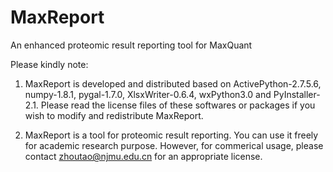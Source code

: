 # MaxReport
An enhanced proteomic result reporting tool for MaxQuant


Please kindly note:

1. MaxReport is developed and distributed based on ActivePython-2.7.5.6, numpy-1.8.1, pygal-1.7.0, XlsxWriter-0.6.4, wxPython3.0 and PyInstaller-2.1. Please read the license files of these softwares or packages if you wish to modify and redistribute MaxReport.

2. MaxReport is a tool for proteomic result reporting. You can use it freely for academic research purpose. However, for commerical usage, please contact zhoutao@njmu.edu.cn for an appropriate license.
